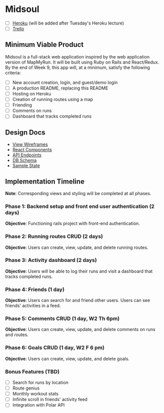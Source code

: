 # Midsoul

- [ ] [Heroku](http://midsoul.run) (will be added after Tuesday's Heroku lecture)
- [ ] [Trello](https://trello.com/b/Dqb447z7/midsoul)

## Minimum Viable Product

Midsoul is a full-stack web application inspired by the web application version of MapMyRun. It will be built using Ruby on Rails and React/Redux. By the end of Week 9, this app will, at a minimum, satisfy the following criteria:

- [ ] New account creation, login, and guest/demo login
- [ ] A production README, replacing this README
- [ ] Hosting on Heroku
- [ ] Creation of running routes using a map
- [ ] Friending
- [ ] Comments on runs
- [ ] Dashboard that tracks completed runs

## Design Docs

- [View Wireframes](https://github.com/melaniedavila/midsoul/tree/master/docs/wireframes)
- [React Components](https://github.com/melaniedavila/midsoul/blob/master/docs/component-hierarchy.md)
- [API Endpoints](https://github.com/melaniedavila/midsoul/blob/master/docs/api-endpoints.md)
- [DB Schema](https://github.com/melaniedavila/midsoul/blob/master/docs/schema.md)
- [Sample State](https://github.com/melaniedavila/midsoul/blob/master/docs/sample-state.md)

## Implementation Timeline
**Note**: Corresponding views and styling will be completed at all phases.

### Phase 1: Backend setup and front end user authentication (2 days)
**Objective**: Functioning rails project with front-end authentication.

### Phase 2: Running routes CRUD (2 days)
**Objective**: Users can create, view, update, and delete running routes.

### Phase 3: Activity dashboard (2 days)
**Objective**: Users will be able to log their runs and visit a dashboard that tracks completed runs.

### Phase 4: Friends (1 day)
**Objective**: Users can search for and friend other users. Users can see friends' activities in a feed.

### Phase 5: Comments CRUD (1 day, W2 Th 6pm)
**Objective**: Users can create, view, update, and delete comments on runs and routes.

### Phase 6: Goals CRUD (1 day, W2 F 6 pm)
**Objective**: Users can create, view, update, and delete goals.

### Bonus Features (TBD)
- [ ] Search for runs by location
- [ ] Route genius
- [ ] Monthly workout stats
- [ ] Infinite scroll in friends' activity feed
- [ ] Integration with Polar API
